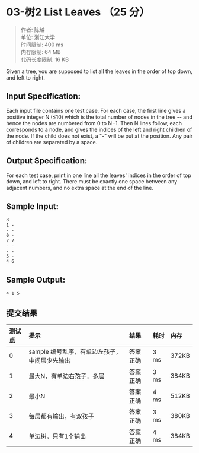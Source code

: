 03-树2 List Leaves （25 分）
==
>作者: 陈越<br>
单位: 浙江大学<br>
时间限制: 400 ms<br>
内存限制: 64 MB<br>
代码长度限制: 16 KB<br>

Given a tree, you are supposed to list all the leaves in the order of top down, and left to right.

Input Specification:
--
Each input file contains one test case. For each case, the first line gives a positive integer N (≤10) which is the total number of nodes in the tree -- and hence the nodes are numbered from 0 to N−1. Then N lines follow, each corresponds to a node, and gives the indices of the left and right children of the node. If the child does not exist, a "-" will be put at the position. Any pair of children are separated by a space.

Output Specification:
--
For each test case, print in one line all the leaves' indices in the order of top down, and left to right. There must be exactly one space between any adjacent numbers, and no extra space at the end of the line.

Sample Input:
--
```
8
1 -
- -
0 -
2 7
- -
- -
5 -
4 6
```
Sample Output:
--
```
4 1 5
```
提交结果
--
|测试点|提示|结果|耗时|内存|
|:---|:---|:---|:---|:---|
|0|sample 编号乱序，有单边左孩子，中间层少先输出|答案正确|3 ms|372KB|
|1|最大N，有单边右孩子，多层|答案正确|3 ms|384KB|
|2|最小N|答案正确|4 ms|512KB|
|3|每层都有输出，有双孩子|答案正确|3 ms|380KB|
|4|单边树，只有1个输出|答案正确|4 ms|384KB|
